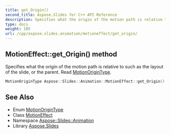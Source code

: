 ```yaml
---
title: get_Origin()
second_title: Aspose.Slides for C++ API Reference
description: Specifies what the origin of the motion path is relative to such as the layout of the slide, or the parent. Read MotionOriginType.
type: docs
weight: 105
url: /cpp/aspose.slides.animation/motioneffect/get_origin/
---
```

## MotionEffect::get_Origin() method


Specifies what the origin of the motion path is relative to such as the layout of the slide, or the parent. Read [MotionOriginType](../../motionorigintype/).

```cpp
MotionOriginType Aspose::Slides::Animation::MotionEffect::get_Origin() override
```

## See Also

* Enum [MotionOriginType](../motionorigintype/)
* Class [MotionEffect](./)
* Namespace [Aspose::Slides::Animation](../)
* Library [Aspose.Slides](../../)